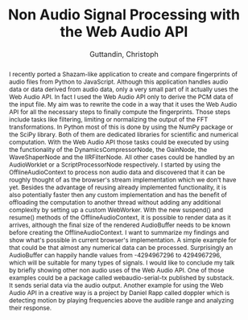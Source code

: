 --- 
title: "Non Audio Signal Processing with the Web Audio API" 
abstract: "I recently ported a Shazam-like application to create and compare fingerprints of audio files from Python to JavaScript. Although this application handles audio data or data derived from audio data, only a very small part of it actually uses the Web Audio API. In fact I used the Web Audio API only to derive the PCM data of the input file. My aim was to rewrite the code in a way that it uses the Web Audio API for all the necessary steps to finally compute the fingerprints. Those steps include tasks like filtering, limiting or normalizing the output of the FFT transformations. In Python most of this is done by using the NumPy package or the SciPy library. Both of them are dedicated libraries for scientific and numerical computation. With the Web Audio API those tasks could be executed by using the functionality of the DynamicsCompressorNode, the GainNode, the WaveShaperNode and the IIRFilterNode. All other cases could be handled by an AudioWorklet or a ScriptProcessorNode respectively. I started by using the OfflineAudioContext to process non audio data and discovered that it can be roughly thought of as the browser's stream implementation which we don't have yet. Besides the advantage of reusing already implemented functionality, it is also potentially faster then any custom implementation and has the benefit of offloading the computation to another thread without adding any additional complexity by setting up a custom WebWorker. With the new suspend() and resume() methods of the OfflineAudioContext, it is possible to render data as it arrives, although the final size of the rendered AudioBuffer needs to be known before creating the OfflineAudioContext. I want to summarize my findings and show what's possible in current browser's implementation. A simple example for that could be that almost any numerical data can be processed. Surprisingly an AudioBuffer can happily handle values from -4294967296 to 4294967296, which will be suitable for many types of signals. I would like to conclude my talk by briefly showing other non audio uses of the Web Audio API. One of those examples could be a package called webaudio-serial-tx published by substack. It sends serial data via the audio output. Another example for using the Web Audio API in a creative way is a project by Daniel Rapp called doppler which is detecting motion by playing frequencies above the audible range and analyzing their response." 
address: "Atlanta, GA, USA" 
author: "Guttandin, Christoph"
webAuthor: "Christoph Guttandin" 
booktitle: "Proceedings of the International Web Audio Conference" 
editor: "Freeman, Jason and Lerch, Alexander and Paradis, Matthew" 
month: "April"
pages: "" 
publisher: "Georgia Tech" 
series: "WAC '16"
track: "Talk"  
year: "2016" 
id: "2016_EA_80" 
tags: year2016
media: https://smartech.gatech.edu/bitstream/handle/1853/54666/nonaudiosignal_videostream.html?sequence=8&isAllowed=y 
pdflink: /_data/papers/pdf/2016/2016_80.pdf
ISSN: 2663-5844
---